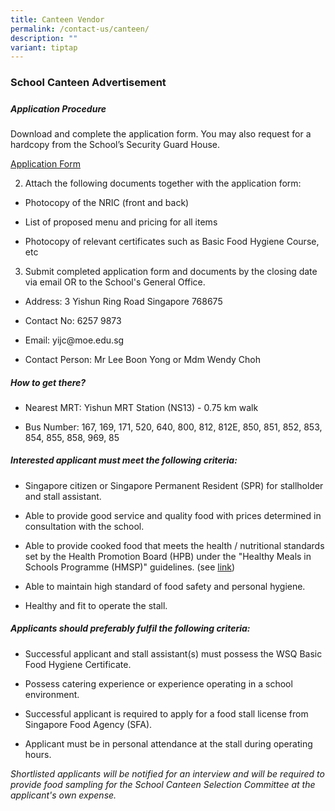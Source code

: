 ```yaml
---
title: Canteen Vendor
permalink: /contact-us/canteen/
description: ""
variant: tiptap
---
```

<h3><strong>School Canteen Advertisement</strong></h3>
<h5></h5>
<h5><strong>Application Procedure</strong></h5>
<p>Download and complete the application form. You may also request for a
hardcopy from the School’s Security Guard House.</p>
<p><a href="/files/School%20Canteen/application%20form.pdf" rel="noopener noreferrer nofollow" target="_blank">Application Form</a>
</p>
<ol start="2" data-tight="true" class="tight">
<li>
<p>Attach the following documents together with the application form:</p>
</li>
</ol>
<ul data-tight="true" class="tight">
<li>
<p>Photocopy of the NRIC (front and back)</p>
</li>
<li>
<p>List of proposed menu and pricing for all items</p>
</li>
<li>
<p>Photocopy of relevant certificates such as Basic Food Hygiene Course,
etc</p>
</li>
</ul>
<ol start="3" data-tight="true" class="tight">
<li>
<p>Submit completed application form and documents by the closing date via
email OR to the School's General Office.</p>
</li>
</ol>
<ul data-tight="true" class="tight">
<li>
<p>Address: 3 Yishun Ring Road Singapore 768675</p>
</li>
<li>
<p>Contact No: 6257 9873</p>
</li>
<li>
<p>Email: yijc@moe.edu.sg</p>
</li>
<li>
<p>Contact Person: Mr Lee Boon Yong or Mdm Wendy Choh</p>
</li>
</ul>
<h5><strong>How to get there?</strong></h5>
<ul data-tight="true" class="tight">
<li>
<p>Nearest MRT: Yishun MRT Station (NS13) - 0.75 km walk</p>
</li>
<li>
<p>Bus Number: 167, 169, 171, 520, 640, 800, 812, 812E, 850, 851, 852, 853,
854, 855, 858, 969, 85</p>
</li>
</ul>
<h5><strong>Interested applicant must meet the following criteria:</strong></h5>
<ul>
<li>
<p>Singapore citizen or Singapore Permanent Resident (SPR) for stallholder
and stall assistant.</p>
</li>
<li>
<p>Able to provide good service and quality food with prices determined in
consultation with the school.</p>
</li>
<li>
<p>Able to provide cooked food that meets the health / nutritional standards
set by the Health Promotion Board (HPB) under the "Healthy Meals in Schools
Programme (HMSP)" guidelines. (see <a href="https://www.hpb.gov.sg/schools/school-programmes/healthy-meals-in-schools-programme" rel="noopener noreferrer nofollow" target="_blank">link</a>)</p>
</li>
<li>
<p>Able to maintain high standard of food safety and personal hygiene.</p>
</li>
<li>
<p>Healthy and fit to operate the stall.</p>
</li>
</ul>
<h5><strong>Applicants should preferably fulfil the following criteria:</strong></h5>
<ul data-tight="true" class="tight">
<li>
<p>Successful applicant and stall assistant(s) must possess the WSQ Basic
Food Hygiene Certificate.</p>
</li>
<li>
<p>Possess catering experience or experience operating in a school environment.</p>
</li>
<li>
<p>Successful applicant is required to apply for a food stall license from
Singapore Food Agency (SFA).</p>
</li>
<li>
<p>Applicant must be in personal attendance at the stall during operating
hours.</p>
</li>
</ul>
<p><em>Shortlisted applicants will be notified for an interview and will be required to provide food sampling for the School Canteen Selection Committee at the applicant's own expense.</em>
</p>